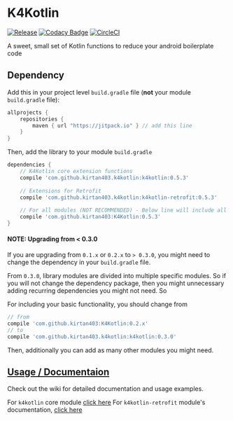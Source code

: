 # K4Kotlin 

[![Release](https://jitpack.io/v/ptrbrynt/k4kotlin.svg)](https://jitpack.io/#ptrbrynt/k4kotlin)
[![Codacy Badge](https://api.codacy.com/project/badge/Grade/c2c336e19c394865a49eb8be914e0d71)](https://www.codacy.com/project/ptrbrynt/K4Kotlin/dashboard?utm_source=github.com&amp;utm_medium=referral&amp;utm_content=ptrbrynt/K4Kotlin&amp;utm_campaign=Badge_Grade_Dashboard)
[![CircleCI](https://circleci.com/gh/ptrbrynt/K4Kotlin.svg?style=svg)](https://circleci.com/gh/ptrbrynt/K4Kotlin)

A sweet, small set of Kotlin functions to reduce your android boilerplate code

## Dependency

Add this in your project level `build.gradle` file (**not** your module `build.gradle` file):

```gradle
allprojects {
	repositories {
        maven { url "https://jitpack.io" } // add this line
    }
}
```

Then, add the library to your module `build.gradle`
```gradle
dependencies {
    // K4Kotlin core extension functions
    compile 'com.github.kirtan403.k4kotlin:k4kotlin:0.5.3'
    
    // Extensions for Retrofit
    compile 'com.github.kirtan403.k4kotlin:k4kotlin-retrofit:0.5.3'
    
    // For all modules (NOT RECOMMENDED) - Below line will include all the above dependencies
    compile 'com.github.kirtan403:K4Kotlin:0.5.3'
}
```



#### NOTE: Upgrading from < 0.3.0

If you are upgrading from `0.1.x` or `0.2.x` to  `> 0.3.0`, you might need to change the dependency in your `build.gradle` file. 

From `0.3.0`, library modules are divided into multiple specific modules. So if you will not change the dependency package, then you might unnecessary adding recurring dependencies you might not need. So 

For including your basic functionality, you should change from 

```gradle
// from
compile 'com.github.kirtan403:K4Kotlin:0.2.x'
// to 
compile 'com.github.kirtan403.k4kotlin:k4kotlin:0.3.0'
```

Then, additionally you can add as many other modules you might need.

## [Usage / Documentaion](https://github.com/kirtan403/K4Kotlin/wiki)

Check out the wiki for detailed documentation and usage examples.

For `k4kotlin` core module [click here](https://github.com/kirtan403/K4Kotlin/wiki/K4Kotlin)
For `k4kotlin-retrofit` module's documentation, [click here](https://github.com/kirtan403/K4Kotlin/wiki/Retrofit)


